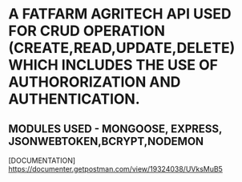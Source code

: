 # A FATFARM AGRITECH API USED FOR CRUD OPERATION (CREATE,READ,UPDATE,DELETE) WHICH INCLUDES THE USE OF AUTHORORIZATION AND AUTHENTICATION.

## MODULES USED - MONGOOSE, EXPRESS, JSONWEBTOKEN,BCRYPT,NODEMON

[DOCUMENTATION] https://documenter.getpostman.com/view/19324038/UVksMuB5
